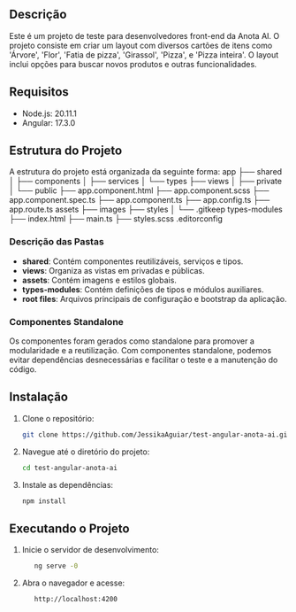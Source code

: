 ## Descrição

Este é um projeto de teste para desenvolvedores front-end da Anota AI. O projeto consiste em criar um layout com diversos cartões de itens como 'Árvore', 'Flor', 'Fatia de pizza', 'Girassol', 'Pizza', e 'Pizza inteira'. O layout inclui opções para buscar novos produtos e outras funcionalidades.

## Requisitos

- Node.js: 20.11.1
- Angular: 17.3.0

## Estrutura do Projeto

A estrutura do projeto está organizada da seguinte forma:
app
├── shared
│   ├── components
│   ├── services
│   └── types
├── views
│   ├── private
│   └── public
├── app.component.html
├── app.component.scss
├── app.component.spec.ts
├── app.component.ts
├── app.config.ts
├── app.route.ts
assets
├── images
├── styles
│   └── .gitkeep
types-modules
├── index.html
├── main.ts
├── styles.scss
.editorconfig

### Descrição das Pastas

- **shared**: Contém componentes reutilizáveis, serviços e tipos.
- **views**: Organiza as vistas em privadas e públicas.
- **assets**: Contém imagens e estilos globais.
- **types-modules**: Contém definições de tipos e módulos auxiliares.
- **root files**: Arquivos principais de configuração e bootstrap da aplicação.

### Componentes Standalone

Os componentes foram gerados como standalone para promover a modularidade e a reutilização. Com componentes standalone, podemos evitar dependências desnecessárias e facilitar o teste e a manutenção do código.

## Instalação

1. Clone o repositório:

   ```bash
   git clone https://github.com/JessikaAguiar/test-angular-anota-ai.git

2. Navegue até o diretório do projeto:

   ```bash
   cd test-angular-anota-ai
   
3. Instale as dependências:

    ```bash
    npm install

## Executando o Projeto

1. Inicie o servidor de desenvolvimento:

    ```bash
       ng serve -0

2. Abra o navegador e acesse:

    ```bash
       http://localhost:4200
